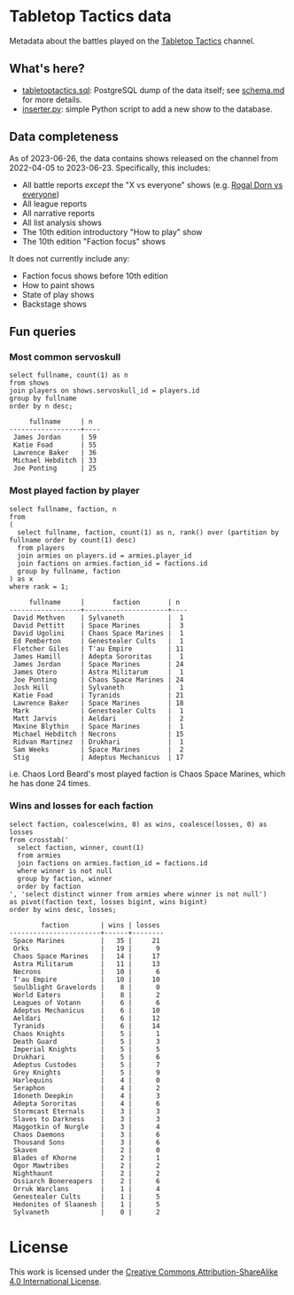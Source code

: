 # Tabletop Tactics data

Metadata about the battles played on the [Tabletop Tactics](https://tabletoptactics.tv/) channel.

## What's here?

* [tabletoptactics.sql](tabletoptactics.sql): PostgreSQL dump of the data itself; see [schema.md](schema.md) for more details.
* [inserter.py](inserter.py): simple Python script to add a new show to the database.

## Data completeness

As of 2023-06-26, the data contains shows released on the channel from 2022-04-05 to 2023-06-23. Specifically, this includes:

* All battle reports _except_ the "X vs everyone" shows (e.g. [Rogal Dorn vs everyone](https://tabletoptactics.tv/2023/02/22/the-rogal-dorn-vs-everyone-warhammer-40000-battle-report/))
* All league reports
* All narrative reports
* All list analysis shows
* The 10th edition introductory "How to play" show
* The 10th edition "Faction focus" shows

It does not currently include any:

* Faction focus shows before 10th edition
* How to paint shows
* State of play shows
* Backstage shows

## Fun queries

### Most common servoskull

```
select fullname, count(1) as n
from shows
join players on shows.servoskull_id = players.id
group by fullname
order by n desc;
```

```
     fullname     | n
------------------+----
 James Jordan     | 59
 Katie Foad       | 55
 Lawrence Baker   | 36
 Michael Hebditch | 33
 Joe Ponting      | 25
```

### Most played faction by player

```
select fullname, faction, n
from
(
  select fullname, faction, count(1) as n, rank() over (partition by fullname order by count(1) desc)
  from players
  join armies on players.id = armies.player_id
  join factions on armies.faction_id = factions.id
  group by fullname, faction
) as x
where rank = 1;
``` 

```
     fullname     |       faction       | n
------------------+---------------------+----
 David Methven    | Sylvaneth           |  1
 David Pettitt    | Space Marines       |  3
 David Ugolini    | Chaos Space Marines |  1
 Ed Pemberton     | Genestealer Cults   |  1
 Fletcher Giles   | T'au Empire         | 11
 James Hamill     | Adepta Sororitas    |  1
 James Jordan     | Space Marines       | 24
 James Otero      | Astra Militarum     |  1
 Joe Ponting      | Chaos Space Marines | 24
 Josh Hill        | Sylvaneth           |  1
 Katie Foad       | Tyranids            | 21
 Lawrence Baker   | Space Marines       | 18
 Mark             | Genestealer Cults   |  1
 Matt Jarvis      | Aeldari             |  2
 Maxine Blythin   | Space Marines       |  1
 Michael Hebditch | Necrons             | 15
 Ridvan Martinez  | Drukhari            |  1
 Sam Weeks        | Space Marines       |  2
 Stig             | Adeptus Mechanicus  | 17
```

i.e. Chaos Lord Beard's most played faction is Chaos Space Marines, which he has done 24 times.

### Wins and losses for each faction

```
select faction, coalesce(wins, 0) as wins, coalesce(losses, 0) as losses
from crosstab('
  select faction, winner, count(1)
  from armies
  join factions on armies.faction_id = factions.id
  where winner is not null
  group by faction, winner
  order by faction
', 'select distinct winner from armies where winner is not null')
as pivot(faction text, losses bigint, wins bigint)
order by wins desc, losses;
```

```
        faction        | wins | losses
-----------------------+------+--------
 Space Marines         |   35 |     21
 Orks                  |   19 |      9
 Chaos Space Marines   |   14 |     17
 Astra Militarum       |   11 |     13
 Necrons               |   10 |      6
 T'au Empire           |   10 |     10
 Soulblight Gravelords |    8 |      0
 World Eaters          |    8 |      2
 Leagues of Votann     |    6 |      6
 Adeptus Mechanicus    |    6 |     10
 Aeldari               |    6 |     12
 Tyranids              |    6 |     14
 Chaos Knights         |    5 |      1
 Death Guard           |    5 |      3
 Imperial Knights      |    5 |      5
 Drukhari              |    5 |      6
 Adeptus Custodes      |    5 |      7
 Grey Knights          |    5 |      9
 Harlequins            |    4 |      0
 Seraphon              |    4 |      2
 Idoneth Deepkin       |    4 |      3
 Adepta Sororitas      |    4 |      6
 Stormcast Eternals    |    3 |      3
 Slaves to Darkness    |    3 |      3
 Maggotkin of Nurgle   |    3 |      4
 Chaos Daemons         |    3 |      6
 Thousand Sons         |    3 |      6
 Skaven                |    2 |      0
 Blades of Khorne      |    2 |      1
 Ogor Mawtribes        |    2 |      2
 Nighthaunt            |    2 |      2
 Ossiarch Bonereapers  |    2 |      6
 Orruk Warclans        |    1 |      4
 Genestealer Cults     |    1 |      5
 Hedonites of Slaanesh |    1 |      5
 Sylvaneth             |    0 |      2
```

# License

This work is licensed under the [Creative Commons Attribution-ShareAlike 4.0 International License](http://creativecommons.org/licenses/by-sa/4.0/).
